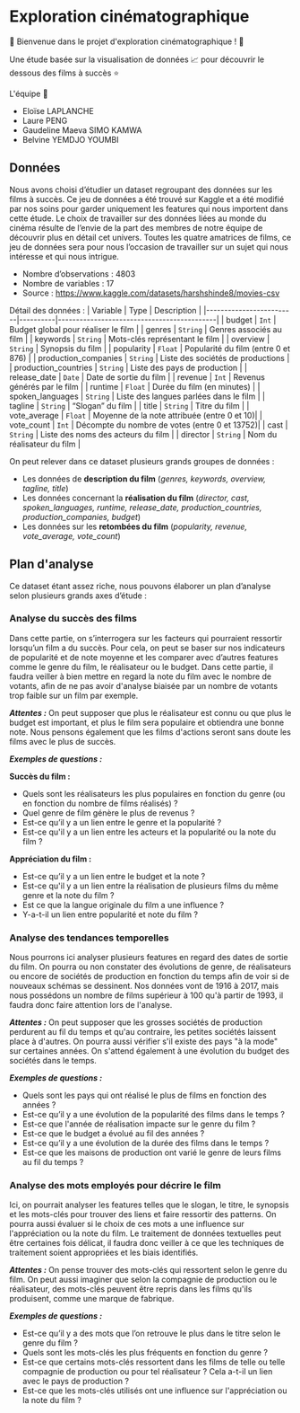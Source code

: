 # Exploration cinématographique
&#x1F3A5; Bienvenue dans le projet d'exploration cinématographique ! &#x1F3A5; 

Une étude basée sur la visualisation de données &#128200; pour découvrir le dessous des films à succès &#11088;

L'équipe &#x1F680;
* Eloïse LAPLANCHE
* Laure PENG
* Gaudeline Maeva SIMO KAMWA
* Belvine YEMDJO YOUMBI

## Données

Nous avons choisi d’étudier un dataset regroupant des données sur les films à succès. Ce jeu de données a été trouvé sur Kaggle et a été modifié par nos soins pour garder uniquement  les features qui nous importent dans cette étude.
Le choix de travailler sur des données liées au monde du cinéma résulte de l’envie de la part des membres de notre équipe de découvrir plus en détail cet univers. Toutes les quatre amatrices de films, ce jeu de données sera pour nous l’occasion de travailler sur un sujet qui nous intéresse et qui nous intrigue. 

* Nombre d’observations : 4803
* Nombre de variables : 17
* Source : https://www.kaggle.com/datasets/harshshinde8/movies-csv

Détail des données : 
| Variable                | Type     | Description                                |
|-------------------------|----------|--------------------------------------------|
| budget                  | `Int`    | Budget global pour réaliser le film        |
| genres                  | `String` | Genres associés au film                    |
| keywords                | `String` | Mots-clés représentant le film             |
| overview                | `String` | Synopsis du film                           |
| popularity              | `Float`  | Popularité du film (entre 0 et 876)        |
| production_companies    | `String` | Liste des sociétés de productions          |
| production_countries    | `String` | Liste des pays de production               |
| release_date            | `Date`   | Date de sortie du film                     |
| revenue                 | `Int`    | Revenus générés par le film                |
| runtime                 | `Float`  | Durée du film (en minutes)                 |
| spoken_languages        | `String` | Liste des langues parlées dans le film     |
| tagline                 | `String` | “Slogan” du film                           |
| title                   | `String` | Titre du film                              |
| vote_average            | `Float`  | Moyenne de la note attribuée (entre 0 et 10)|
| vote_count              | `Int`    | Décompte du nombre de votes (entre 0 et 13752)|
| cast                    | `String` | Liste des noms des acteurs du film         |
| director                | `String` | Nom du réalisateur du film                 |

On peut relever dans ce dataset plusieurs grands groupes de données : 
* Les données de **description du film** (*genres, keywords, overview, tagline, title*)
* Les données concernant la **réalisation du film** (*director, cast, spoken_languages, runtime, release_date, production_countries, production_companies, budget*)
* Les données sur les **retombées du film** (*popularity, revenue, vote_average, vote_count*)


## Plan d'analyse
Ce dataset étant assez riche, nous pouvons élaborer un plan d’analyse selon plusieurs grands axes d’étude :

### Analyse du succès des films
Dans cette partie, on s’interrogera sur les facteurs qui pourraient ressortir lorsqu’un film a du succès. Pour cela, on peut se baser sur nos indicateurs de popularité et de note moyenne et les comparer avec d’autres features comme le genre du film, le réalisateur ou le budget. Dans cette partie, il faudra veiller à bien mettre en regard la note du film avec le nombre de votants, afin de ne pas avoir d'analyse biaisée par un nombre de votants trop faible sur un film par exemple.

***Attentes :*** On peut supposer que plus le réalisateur est connu ou que plus le budget est important, et plus le film sera populaire et obtiendra une bonne note. Nous pensons également que les films d'actions seront sans doute les films avec le plus de succès.

***Exemples de questions :***

**Succès du film :** 
* Quels sont les réalisateurs les plus populaires en fonction du genre (ou en fonction du nombre de films réalisés) ?
* Quel genre de film génère le plus de revenus ?
* Est-ce qu’il y a un lien entre le genre et la popularité ?
* Est-ce qu'il y a un lien entre les acteurs et la popularité ou la note du film ?
  
**Appréciation du film :**
* Est-ce qu’il y a un lien entre le budget et la note ?
* Est-ce qu'il y a un lien entre la réalisation de plusieurs films du même genre et la note du film ?
* Est ce que la langue originale du film a une influence ?
* Y-a-t-il un lien entre popularité et note du film ?

###  Analyse des tendances temporelles
Nous pourrons ici analyser plusieurs features en regard des dates de sortie du film. On pourra ou non constater des évolutions de genre, de réalisateurs ou encore de sociétés de production en fonction du temps afin de voir si de nouveaux schémas se dessinent. Nos données vont de 1916 à 2017, mais nous possédons un nombre de films supérieur à 100 qu'à partir de 1993, il faudra donc faire attention lors de l'analyse.

***Attentes :*** On peut supposer que les grosses sociétés de production perdurent au fil du temps et qu'au contraire, les petites sociétés laissent place à d'autres. On pourra aussi vérifier s'il existe des pays "à la mode" sur certaines années. On s'attend également à une évolution du budget des sociétés dans le temps.

***Exemples de questions :***
* Quels sont les pays qui ont réalisé le plus de films en fonction des années ?
* Est-ce qu’il y a une évolution de la popularité des films dans le temps ?
* Est-ce que l'année de réalisation impacte sur le genre du film ?
* Est-ce que le budget a évolué au fil des années ?
* Est-ce qu’il y a une évolution de la durée des films dans le temps ?
* Est-ce que les maisons de production ont varié le genre de leurs films au fil du temps ?

### Analyse des mots employés pour décrire le film
Ici, on pourrait analyser les features telles que le slogan, le titre, le synopsis et les mots-clés pour trouver des liens et faire ressortir des patterns. On pourra aussi évaluer si le choix de ces mots a une influence sur l'appréciation ou la note du film. Le traitement de données textuelles peut être certaines fois délicat, il faudra donc veiller à ce que les techniques de traitement soient appropriées et les biais identifiés.

***Attentes :*** On pense trouver des mots-clés qui ressortent selon le genre du film. On peut aussi imaginer que selon la compagnie de production ou le réalisateur, des mots-clés peuvent être repris dans les films qu'ils produisent, comme une marque de fabrique.

***Exemples de questions :***
* Est-ce qu’il y a des mots que l’on retrouve le plus dans le titre selon le genre du film ?
* Quels sont les mots-clés les plus fréquents en fonction du genre ?
* Est-ce que certains mots-clés ressortent dans les films de telle ou telle compagnie de production ou pour tel réalisateur ? Cela a-t-il un lien avec le pays de production ?
* Est-ce que les mots-clés utilisés ont une influence sur l'appréciation ou la note du film ?


